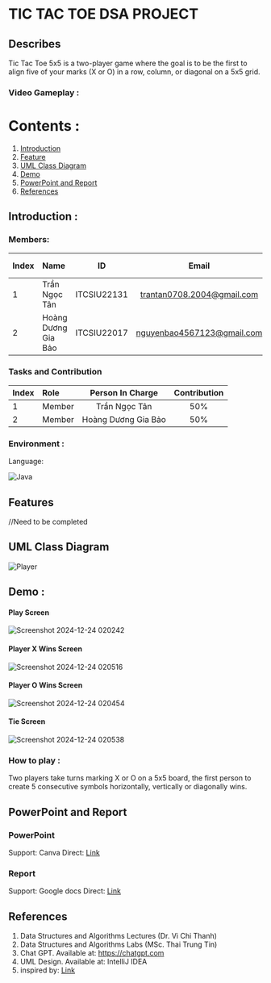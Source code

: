 # TIC TAC TOE DSA PROJECT

## Describes
Tic Tac Toe 5x5 is a two-player game where the goal is to be the first to align five of your marks (X or O) in a row, column, or diagonal on a 5x5 grid.

### Video Gameplay :

# Contents :
1. [Introduction](#introduction)
2. [Feature](#features)
3. [UML Class Diagram](#uml)
4. [Demo](#demo)
5. [PowerPoint and Report](#report)
6. [References](#references)

## Introduction <a name="introduction"></a> :
### Members:
| Index | Name                   |     ID      |              Email               | Github account             |
|:------|:-----------------------|:-----------:|:--------------------------------:|:---------------------------|
| 1     | Trần Ngọc Tân  | ITCSIU22131 | trantan0708.2004@gmail.com |   tantran0708 |
| 2     | Hoàng Dương Gia Bảo | ITCSIU22017 | nguyenbao4567123@gmail.com | dewwinters |  

### Tasks and Contribution 
| Index | Role                                                         | Person In Charge | Contribution |
|:------|:-------------------------------------------------------------|:--------------:|:------------:|
| 1     | Member  |  Trần Ngọc Tân    |      50%          |
| 2     | Member |     Hoàng Dương Gia Bảo     |          50%      |  

### Environment :
Language:  

![Java](https://img.shields.io/badge/java-%23ED8B00.svg?style=for-the-badge&logo=openjdk&logoColor=white)

## Features <a name="features"></a>
//Need to be completed

## UML Class Diagram <a name="uml"></a>
![Player](https://github.com/user-attachments/assets/59bde490-ced3-41b0-beb9-6722edfd4cdc)

## Demo <a name="demo"></a> :

#### Play Screen
![Screenshot 2024-12-24 020242](https://github.com/user-attachments/assets/a50a53fd-1cc7-4b47-8e97-9e61a05bf102)

#### Player X Wins Screen 
![Screenshot 2024-12-24 020516](https://github.com/user-attachments/assets/158a798c-2527-4580-bd3a-6e2023265360)

#### Player O Wins Screen 
![Screenshot 2024-12-24 020454](https://github.com/user-attachments/assets/ad7b15c3-ca4f-4f9f-8a1f-c4c6ae213c91)

#### Tie Screen 
![Screenshot 2024-12-24 020538](https://github.com/user-attachments/assets/4d8104a8-290d-4d4f-8ee7-86ac6f3f25ec)

### How to play :

Two players take turns marking X or O on a 5x5 board, the first person to create 5 consecutive symbols horizontally, vertically or diagonally wins.

## PowerPoint and Report <a name="report"></a>
### PowerPoint
Support: Canva
Direct: [Link](https://www.canva.com/design/DAGHJu_NM8E/qVYkYnAqmi0Qt21e085tIA/edit)

### Report
Support: Google docs
Direct: [Link](https://docs.google.com/document/d/14uW6pe4cCv-mOf5syANS35z75EybnFPhSOT3oI6wqz8/edit?tab=t.0)

## References <a name="references"></a>
1. Data Structures and Algorithms Lectures (Dr. Vi Chi Thanh)
2. Data Structures and Algorithms Labs (MSc. Thai Trung Tin)
3. Chat GPT. Available at: https://chatgpt.com
4. UML Design. Available at: IntelliJ IDEA
5. inspired by: [Link](https://github.com/tprajjwal/TIC-TAC-TOE-GAME/tree/main)
